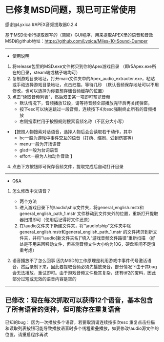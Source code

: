 
# 已修复MSD问题，现已可正常使用
感谢@Lyxica 
#APEX音频提取器0.2.4

基于MSD命令行提取器写的（简陋）GUI程序，用来提取APEX里的语音和音效
MSD的github地址：https://github.com/Lyxica/Miles-10-Sound-Dumper

-----------------------------
* 使用说明
1. 将release包里的MSD.exe文件拷贝到你的Apex游戏目录
（即r5Apex.exe所在的目录，steam端或橘子端均可）
2. 复制游戏目录地址，打开main文件夹中的Apex_audio_extracter.exe，粘贴或手动选择游戏目录地址，点击扫描，等待几秒
（默认音频保存地址可以不用修改，也可以选择为你要想存储音频缓存的位置）
3. 点击“读取音频列表”，然后双击某一项即可预览音频
   - 默认情况下，音频播放12段，请等待音频全部播放完毕后再关闭弹窗。
   - 按下esc可以快速跳过一段音频，连续按下4次esc强制终止所有的音频播放 
   - 右侧搜索栏用于按照规则搜索音频名称（不区分大小写）
* 【按照人物搜索对话语音，选择人物后会会读取若干动作，其中
	- bc一般为游戏中事件交互的语音（打药、缩圈、受到伤害等）
	- menu一般为开场语音
	- glad一般为台词语音
	- effort一般为人物动作音效
】
4. 点击下方按钮即可保存音频文件，提取完成后自动打开目录
-----------------------------
* Q&A
1. 怎么修改中文语音？
    * 两个方法
	1. 进入游戏目录下的\audio\ship文件夹，将general_english.mstr和general_english_path_1.mstr
文件移动到文件夹外的位置，重新打开提取器扫描即可（使用后记得将文件还原）
	2. 在\audio文件夹下新建文件夹，将“\audio\ship”文件夹中除general_english.mstr和general_english_path_1.mstr
的文件拷贝到新文件夹，并将“\audio\[新文件夹名]”填入“游戏音频文件路径”重新扫描
（好处是不用来回移动文件，但亲测音频文件大小约为10G，硬盘空间不足慎重考虑）

2. 语音播放不了怎么回事
    因为MSD的工作原理是利用游戏中事件代号激活语音，然后录制下来，因此要提取音频必须先播放录音，部分情况下由于其bug会无法播放，重试即可。由于游戏音频文件极其复杂，还有ttf2的废料，因此部分过短或无效的语音内容是空的

-------------------------------------
已修改：现在每次抓取可以获得12个语音，基本包含了所有语音的变种，但可能存在重复语音
-------------------------------------
已知的bug：
因为一次播放多个语音，若要取消请连续按多次esc
重复点击扫描和读取列表按钮可能导致播放语音时多个线程重叠播放，如要修改\audio源文件的位置，请重启程序再试


